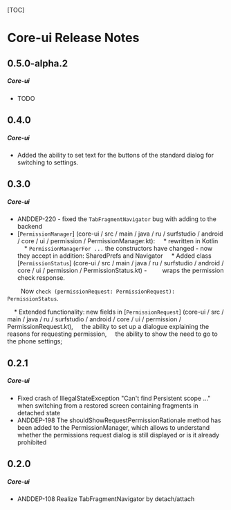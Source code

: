 [TOC]
# Core-ui Release Notes
## 0.5.0-alpha.2
##### Core-ui
* TODO
## 0.4.0
##### Core-ui
* Added the ability to set text for the buttons of the standard dialog for switching to settings.
## 0.3.0
##### Core-ui
* ANDDEP-220 - fixed the `TabFragmentNavigator` bug with adding to the backend
* [`PermissionManager`] (core-ui / src / main / java / ru / surfstudio / android / core / ui / permission / PermissionManager.kt):
    * rewritten in Kotlin
    * `PermissionManagerFor ...` the constructors have changed - now they accept in addition: SharedPrefs and Navigator
    * Added class [`PermissionStatus`] (core-ui / src / main / java / ru / surfstudio / android / core / ui / permission / PermissionStatus.kt) -
        wraps the permission check response.

        Now `check (permissionRequest: PermissionRequest): PermissionStatus`.

    * Extended functionality: new fields in [`PermissionRequest`] (core-ui / src / main / java / ru / surfstudio / android / core / ui / permission / PermissionRequest.kt),
    the ability to set up a dialogue explaining the reasons for requesting permission,
    the ability to show the need to go to the phone settings;
## 0.2.1
##### Core-ui
* Fixed crash of IllegalStateException "Can't find Persistent scope ..." when switching from a restored screen containing fragments in detached state
* ANDDEP-198 The shouldShowRequestPermissionRationale method has been added to the PermissionManager, which allows to understand whether the permissions request dialog is still displayed or is it already prohibited
## 0.2.0
##### Core-ui
* ANDDEP-108  Realize TabFragmentNavigator by detach/attach